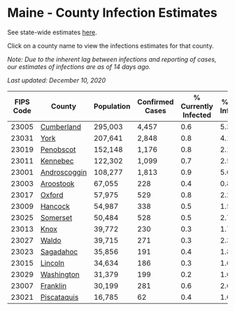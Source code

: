 # Maine - County Infection Estimates

See state-wide estimates [here](/infections/us-me).

Click on a county name to view the infections estimates for that county.

*Note: Due to the inherent lag between infections and reporting of cases, our estimates of infections are as of 14 days ago.*

*Last updated: December 10, 2020*

|   FIPS Code |                       County |   Population |   Confirmed Cases |   % Currently Infected |   % Total Infected |
|-------------|------------------------------|--------------|-------------------|------------------------|--------------------|
|       23005 |     [Cumberland](cumberland) |      295,003 |             4,457 |                    0.6 |                5.3 |
|       23031 |                 [York](york) |      207,641 |             2,848 |                    0.8 |                4.1 |
|       23019 |       [Penobscot](penobscot) |      152,148 |             1,176 |                    0.8 |                2.1 |
|       23011 |         [Kennebec](kennebec) |      122,302 |             1,099 |                    0.7 |                2.5 |
|       23001 | [Androscoggin](androscoggin) |      108,277 |             1,813 |                    0.9 |                5.0 |
|       23003 |       [Aroostook](aroostook) |       67,055 |               228 |                    0.4 |                0.8 |
|       23017 |             [Oxford](oxford) |       57,975 |               529 |                    0.8 |                2.2 |
|       23009 |           [Hancock](hancock) |       54,987 |               338 |                    0.5 |                1.5 |
|       23025 |         [Somerset](somerset) |       50,484 |               528 |                    0.5 |                2.7 |
|       23013 |                 [Knox](knox) |       39,772 |               230 |                    0.3 |                1.7 |
|       23027 |               [Waldo](waldo) |       39,715 |               271 |                    0.3 |                2.3 |
|       23023 |       [Sagadahoc](sagadahoc) |       35,856 |               191 |                    0.4 |                1.8 |
|       23015 |           [Lincoln](lincoln) |       34,634 |               186 |                    0.3 |                1.6 |
|       23029 |     [Washington](washington) |       31,379 |               199 |                    0.2 |                1.6 |
|       23007 |         [Franklin](franklin) |       30,199 |               281 |                    0.6 |                2.6 |
|       23021 |   [Piscataquis](piscataquis) |       16,785 |                62 |                    0.4 |                1.0 |